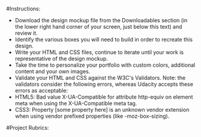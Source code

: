 #Instructions:

<ul>
  <li>Download the design mockup file from the Downloadables section (in the lower right hand corner of your screen, just below this text) and review it.
  <li>Identify the various boxes you will need to build in order to recreate this design.
  <li>Write your HTML and CSS files, continue to iterate until your work is representative of the design mockup.
  <li>Take the time to personalize your portfolio with custom colors, additional content and your own images.
  <li>Validate your HTML and CSS against the W3C's Validators. Note: the validators consider the following errors, whereas Udacity accepts these errors as acceptable:
  <li>HTML5: Bad value X-UA-Compatible for attribute http-equiv on element meta when using the X-UA-Compatible meta tag.
  <li>CSS3: Property [some property here] is an unknown vendor extension when using vendor prefixed properties (like -moz-box-sizing).
</ul>


#Project Rubrics:

<a href="https://review.udacity.com/#!/rubrics/45/view"></a>
